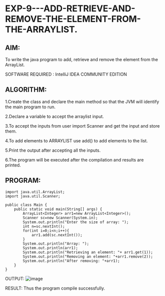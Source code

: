 # EXP-9---ADD-RETRIEVE-AND-REMOVE-THE-ELEMENT-FROM-THE-ARRAYLIST.
## AIM:
To write the java program to add, retrieve and remove the element from the ArrayList.

SOFTWARE REQUIRED :
IntelliJ IDEA COMMUNITY EDITION

## ALGORITHM:
1.Create the class and declare the main method so that the JVM will identify the main program to run.

2.Declare a variable to accept the arraylist input.

3.To accept the inputs from user import Scanner and get the input and store them.

4.To add elements to ARRAYLIST use add() to add elements to the list.

5.Print the output after accepting all the inputs.

6.The program will be executed after the compilation and results are printed.

## PROGRAM:
~~~
import java.util.ArrayList;
import java.util.Scanner;

public class Main {
    public static void main(String[] args) {
        ArrayList<Integer> arr1=new ArrayList<Integer>();
        Scanner sc=new Scanner(System.in);
        System.out.println("Enter the size of array: ");
        int n=sc.nextInt();
        for(int i=0;i<n;i++){
            arr1.add(sc.nextInt());
        }
        System.out.println("Array: ");
        System.out.println(arr1);
        System.out.println("Retrieving an element: "+ arr1.get(1));
        System.out.println("Removing an element: "+arr1.remove(2));
        System.out.println("After removing: "+arr1);
    }
}
~~~
OUTPUT:
![image](https://github.com/SdMdZahi7/EXP-9---ADD-RETRIEVE-AND-REMOVE-THE-ELEMENT-FROM-THE-ARRAYLIST./assets/94187572/c308e3f8-1ac6-4d19-bf9b-849f218056f5)


RESULT:
Thus the program compile successfully.

